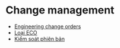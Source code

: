 # Change management

* [Engineering change orders](manage_changes/engineering_change_orders.md)
* [Loại ECO](manage_changes/eco_type.md)
* [Kiểm soát phiên bản](manage_changes/version_control.md)
